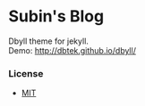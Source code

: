 Subin's Blog
=====

Dbyll theme for jekyll.  
Demo: http://dbtek.github.io/dbyll/

### License
- [MIT](http://opensource.org/licenses/MIT)

